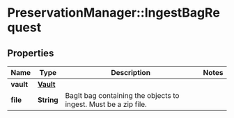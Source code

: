 # PreservationManager::IngestBagRequest

## Properties
Name | Type | Description | Notes
------------ | ------------- | ------------- | -------------
**vault** | [**Vault**](Vault.md) |  | 
**file** | **String** | BagIt bag containing the objects to ingest. Must be a zip file. | 

